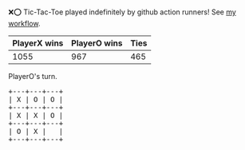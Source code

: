 :x::o: Tic-Tac-Toe played indefinitely by github action runners! See [my workflow](.github/workflows/play.yaml).

|PlayerX wins|PlayerO wins|Ties|
|-|-|-|
|1055|967|465|

PlayerO's turn.

<pre>
+---+---+---+
| X | O | O |
+---+---+---+
| X | X | O |
+---+---+---+
| O | X |   |
+---+---+---+
</pre>